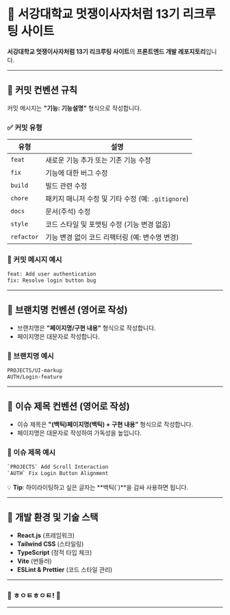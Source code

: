 # 🦁 서강대학교 멋쟁이사자처럼 13기 리크루팅 사이트

**서강대학교 멋쟁이사자처럼 13기 리크루팅 사이트**의 **프론트엔드 개발 레포지토리**입니다.

---

## 📌 커밋 컨벤션 규칙

커밋 메시지는 **"기능: 기능설명"** 형식으로 작성합니다.

### ✅ 커밋 유형

| 유형       | 설명                                               |
| ---------- | -------------------------------------------------- |
| `feat`     | 새로운 기능 추가 또는 기존 기능 수정               |
| `fix`      | 기능에 대한 버그 수정                              |
| `build`    | 빌드 관련 수정                                     |
| `chore`    | 패키지 매니저 수정 및 기타 수정 (예: `.gitignore`) |
| `docs`     | 문서(주석) 수정                                    |
| `style`    | 코드 스타일 및 포맷팅 수정 (기능 변경 없음)        |
| `refactor` | 기능 변경 없이 코드 리팩터링 (예: 변수명 변경)     |

### 📝 커밋 메시지 예시

```bash
feat: Add user authentication
fix: Resolve login button bug
```

---

## 🌱 브랜치명 컨벤션 (영어로 작성)

- 브랜치명은 **"페이지명/구현 내용"** 형식으로 작성합니다.
- 페이지명은 대문자로 작성합니다.

### 📌 브랜치명 예시

```bash
PROJECTS/UI-markup
AUTH/Login-feature
```

---

## 📝 이슈 제목 컨벤션 (영어로 작성)

- 이슈 제목은 **"(백틱)페이지명(백틱) + 구현 내용"** 형식으로 작성합니다.
- 페이지명은 대문자로 작성하여 가독성을 높입니다.

### 📌 이슈 제목 예시

```bash
`PROJECTS` Add Scroll Interaction
`AUTH` Fix Login Button Alignment
```

💡 **Tip**: 하이라이팅하고 싶은 글자는 **백틱(`)**을 감싸 사용하면 됩니다.

---

## 🚀 개발 환경 및 기술 스택

- **React.js** (프레임워크)
- **Tailwind CSS** (스타일링)
- **TypeScript** (정적 타입 체크)
- **Vite** (번들러)
- **ESLint & Prettier** (코드 스타일 관리)

---

### 🎯 ㅎㅇㅌㅎㅇㅌ! 🦁

---